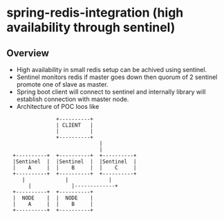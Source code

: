 # spring-redis-integration (high availability through sentinel)

## Overview

* High availability in small redis setup can be achived using sentinel.
* Sentinel monitors redis if master goes down then quorum of 2 sentinel promote one of slave as master.
* Spring boot client will connect to sentinel and internally library will establish connection with master node.
* Architecture of POC loos like 

```
                +----------+  
                | CLIENT   |
                |          |
                +----------+ 
					          |
					          |
  +----------+  +----------+  +----------+ 
  |Sentinel  |  |Sentinel  |  |Sentinel  |
  |    A     |  |    B     |  |    C     |
  +----------+  +----------+  +----------+
     |             |             |
	   |             |-------------+ 
  +----------+  +----------+   
  |  NODE    |  |  NODE    |
  |    A     |  |    B     |
  +----------+  +----------+

```
